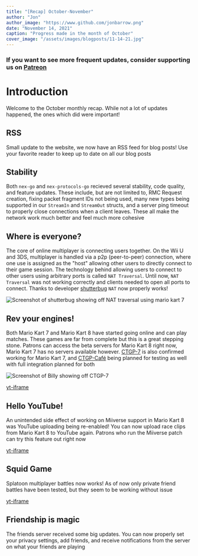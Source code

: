 ```yaml
---
title: "[Recap] October-November"
author: "Jon"
author_image: "https://www.github.com/jonbarrow.png"
date: "November 14, 2021"
caption: "Progress made in the month of October"
cover_image: "/assets/images/blogposts/11-14-21.jpg"
---
```


### If you want to see more frequent updates, consider supporting us on [**Patreon**](https://patreon.com/PretendoNetwork)

# Introduction
Welcome to the October monthly recap. While not a lot of updates happened, the ones which did were important!

## RSS
Small update to the website, we now have an RSS feed for blog posts! Use your favorite reader to keep up to date on all our blog posts

## Stability
Both `nex-go` and `nex-protocols-go` recieved several stability, code quality, and feature updates. These include, but are not limited to, RMC Request creation, fixing packet fragment IDs not being used, many new types being supported in our `StreamIn` and `StreamOut` structs, and a server ping timeout to properly close connections when a client leaves. These all make the network work much better and feel much more cohesive

## Where is everyone?
The core of online multiplayer is connecting users together. On the Wii U and 3DS, multiplayer is handled via a p2p (peer-to-peer) connection, where one use is assigned as the "host" allowing other users to directly connect to their game session. The technology behind allowing users to connect to other users using arbitrary ports is called `NAT Traversal`. Until now, `NAT Traversal` was not working correctly and clients needed to open all ports to connect. Thanks to developer [shutterbug](https://github.com/shutterbug2000) `NAT` now properly works!

![Screenshot of shutterbug showing off NAT traversal using mario kart 7](/assets/images/blogposts/screenshot-of-shutterbug-showing-off-nat-traversal-using-mario-kart-7.png)

## Rev your engines!
Both Mario Kart 7 and Mario Kart 8 have started going online and can play matches. These games are far from complete but this is a great stepping stone. Patrons can access the beta servers for Mario Kart 8 right now, Mario Kart 7 has no servers available however. [CTGP-7](https://ctgp-7.github.io/) is also confirmed working for Mario Kart 7, and [CTGP-Café](https://rambo6glaz.github.io/CTGP-Cafe/) being planned for testing as well with full integration planned for both

![Screenshot of Billy showing off CTGP-7](/assets/images/blogposts/screenshot-of-billy-showing-off-ctgp-7.png)

[yt-iframe](W974FEDIoAA)

## Hello YouTube!
An unintended side effect of working on Miiverse support in Mario Kart 8 was YouTube uploading being re-enabled! You can now upload race clips from Mario Kart 8 to YouTube again. Patrons who run the Miiverse patch can try this feature out right now

[yt-iframe](d3Bq7auupV0)

## Squid Game
Splatoon multiplayer battles now works! As of now only private friend battles have been tested, but they seem to be working without issue

[yt-iframe](d_qFnXrP7a4)

## Friendship is magic
The friends server received some big updates. You can now properly set your privacy settings, add friends, and receive notifications from the server on what your friends are playing